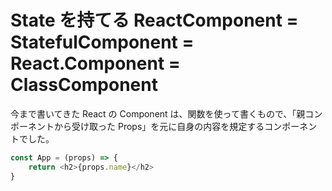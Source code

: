 # State を持てる ReactComponent = StatefulComponent = React.Component = ClassComponent 

今まで書いてきた React の Component は、関数を使って書くもので、「親コンポーネントから受け取った Props」を元に自身の内容を規定するコンポーネントでした。

```js
const App = (props) => {
    return <h2>{props.name}</h2>
}
```


